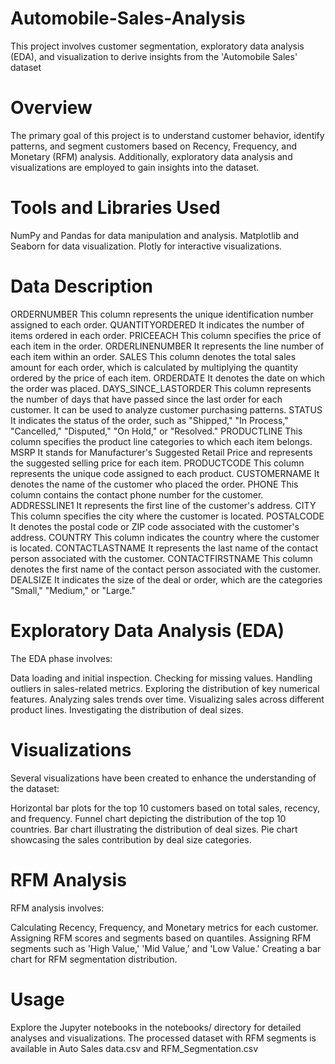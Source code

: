 # Automobile-Sales-Analysis
This project involves customer segmentation, exploratory data analysis (EDA), and visualization to derive insights from the 'Automobile Sales' dataset

# Overview
The primary goal of this project is to understand customer behavior, identify patterns, and segment customers based on Recency, Frequency, and Monetary (RFM) analysis. Additionally, exploratory data analysis and visualizations are employed to gain insights into the dataset.

# Tools and Libraries Used
NumPy and Pandas for data manipulation and analysis.
Matplotlib and Seaborn for data visualization.
Plotly for interactive visualizations.

# Data Description
ORDERNUMBER	This column represents the unique identification number assigned to each order.
QUANTITYORDERED	It indicates the number of items ordered in each order.
PRICEEACH	This column specifies the price of each item in the order.
ORDERLINENUMBER	It represents the line number of each item within an order.
SALES	This column denotes the total sales amount for each order, which is calculated by multiplying the quantity ordered by the price of each item.
ORDERDATE	It denotes the date on which the order was placed.
DAYS_SINCE_LASTORDER	This column represents the number of days that have passed since the last order for each customer. It can be used to analyze customer purchasing patterns.
STATUS	It indicates the status of the order, such as "Shipped," "In Process," "Cancelled," "Disputed," "On Hold," or "Resolved."
PRODUCTLINE	This column specifies the product line categories to which each item belongs.
MSRP	It stands for Manufacturer's Suggested Retail Price and represents the suggested selling price for each item.
PRODUCTCODE	This column represents the unique code assigned to each product.
CUSTOMERNAME	It denotes the name of the customer who placed the order.
PHONE	This column contains the contact phone number for the customer.
ADDRESSLINE1	It represents the first line of the customer's address.
CITY	This column specifies the city where the customer is located.
POSTALCODE	It denotes the postal code or ZIP code associated with the customer's address.
COUNTRY	This column indicates the country where the customer is located.
CONTACTLASTNAME	It represents the last name of the contact person associated with the customer.
CONTACTFIRSTNAME	This column denotes the first name of the contact person associated with the customer.
DEALSIZE	It indicates the size of the deal or order, which are the categories "Small," "Medium," or "Large."


# Exploratory Data Analysis (EDA)
The EDA phase involves:

Data loading and initial inspection.
Checking for missing values.
Handling outliers in sales-related metrics.
Exploring the distribution of key numerical features.
Analyzing sales trends over time.
Visualizing sales across different product lines.
Investigating the distribution of deal sizes.

# Visualizations
Several visualizations have been created to enhance the understanding of the dataset:

Horizontal bar plots for the top 10 customers based on total sales, recency, and frequency.
Funnel chart depicting the distribution of the top 10 countries.
Bar chart illustrating the distribution of deal sizes.
Pie chart showcasing the sales contribution by deal size categories.

# RFM Analysis
RFM analysis involves:

Calculating Recency, Frequency, and Monetary metrics for each customer.
Assigning RFM scores and segments based on quantiles.
Assigning RFM segments such as 'High Value,' 'Mid Value,' and 'Low Value.'
Creating a bar chart for RFM segmentation distribution.


# Usage
Explore the Jupyter notebooks in the notebooks/ directory for detailed analyses and visualizations. The processed dataset with RFM segments is available in Auto Sales data.csv and RFM_Segmentation.csv
